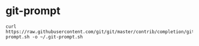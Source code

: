 # git-prompt

    curl https://raw.githubusercontent.com/git/git/master/contrib/completion/git-prompt.sh -o ~/.git-prompt.sh
